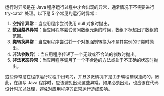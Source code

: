 运行时异常是在 Java 程序运行过程中才会出现的异常，通常情况下不需要进行 try-catch 处理。以下是 5 个常见的运行时异常：

1. **空指针异常**：当应用程序尝试使用 null 对象时抛出。
2. **数组越界异常**：当应用程序尝试访问数组元素的时候，数组下标超出了数组的范围。
3. **类转换异常**：当应用程序尝试将一个对象强制转换为不是其实例的子类时抛出。
4. **非法参数异**）：当应用程序传递了一个无效或不合法的参数时抛出。
5. **非法状态异常**：当应用程序调用了一个不合适的方法或处于不正确的状态时抛出。

这些异常是在程序运行过程中出现的，并且多数情况下是由于编程错误造成的。因此，在编写 Java 程序时，应该避免出现这些异常。如果必须出现，也应该在代码设计时加以处理，避免对应用程序的正常运行造成影响。

